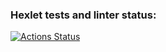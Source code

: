 ### Hexlet tests and linter status:
[![Actions Status](https://github.com/Clotish/python-project-49/actions/workflows/hexlet-check.yml/badge.svg)](https://github.com/Clotish/python-project-49/actions)